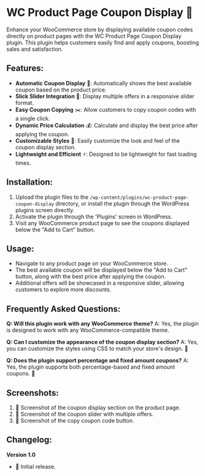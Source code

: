 # WC Product Page Coupon Display 🎉

Enhance your WooCommerce store by displaying available coupon codes directly on product pages with the WC Product Page Coupon Display plugin. This plugin helps customers easily find and apply coupons, boosting sales and satisfaction.

## Features:
- **Automatic Coupon Display** 📲: Automatically shows the best available coupon based on the product price.
- **Slick Slider Integration** 🎡: Display multiple offers in a responsive slider format.
- **Easy Coupon Copying** ✂️: Allow customers to copy coupon codes with a single click.
- **Dynamic Price Calculation** 💰: Calculate and display the best price after applying the coupon.
- **Customizable Styles** 🎨: Easily customize the look and feel of the coupon display section.
- **Lightweight and Efficient** ⚡: Designed to be lightweight for fast loading times.

## Installation:
1. Upload the plugin files to the `/wp-content/plugins/wc-product-page-coupon-display` directory, or install the plugin through the WordPress plugins screen directly.
2. Activate the plugin through the 'Plugins' screen in WordPress.
3. Visit any WooCommerce product page to see the coupons displayed below the "Add to Cart" button.

## Usage:
- Navigate to any product page on your WooCommerce store.
- The best available coupon will be displayed below the "Add to Cart" button, along with the best price after applying the coupon.
- Additional offers will be showcased in a responsive slider, allowing customers to explore more discounts.

## Frequently Asked Questions:
**Q: Will this plugin work with any WooCommerce theme?**
A: Yes, the plugin is designed to work with any WooCommerce-compatible theme.

**Q: Can I customize the appearance of the coupon display section?**
A: Yes, you can customize the styles using CSS to match your store's design. 🎨

**Q: Does the plugin support percentage and fixed amount coupons?**
A: Yes, the plugin supports both percentage-based and fixed amount coupons. 💯

## Screenshots:
1. 📸 Screenshot of the coupon display section on the product page.
2. 📸 Screenshot of the coupon slider with multiple offers.
3. 📸 Screenshot of the copy coupon code button.

## Changelog:
**Version 1.0**
- 🚀 Initial release.


